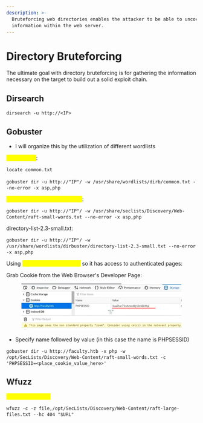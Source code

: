 ```yaml
---
description: >-
  Bruteforcing web directories enables the attacker to be able to uncover hidden
  information within the web server.
---
```


# Directory Bruteforcing

The ultimate goal with directory bruteforcing is for gathering the information necessary on the target to build out a solid exploit chain.

## Dirsearch

```
dirsearch -u http://<IP>
```

## Gobuster

* I will organize this by the utilization of different wordlists

<mark style="color:yellow;">common.txt</mark>:

```
locate common.txt

gobuster dir -u http://"IP"/ -w /usr/share/wordlists/dirb/common.txt --no-error -x asp,php
```

<mark style="color:yellow;">gobustergob-raft-small-words</mark>:

```
gobuster dir -u http://"IP"/ -w /usr/share/seclists/Discovery/Web-Content/raft-small-words.txt --no-error -x asp,php
```

directory-list-2.3-small.txt:

```
gobuster dir -u http://"IP"/ -w /usr/share/wordlists/dirbuster/directory-list-2.3-small.txt --no-error -x asp,php
```

Using <mark style="color:yellow;">Gobuster with a Cookie</mark> so it has access to authenticated pages:

Grab Cookie from the Web Browser's Developer Page:

<figure><img src="../.gitbook/assets/image (4) (10).png" alt=""><figcaption></figcaption></figure>

* Specify name followed by value (in this case the name is PHPSESSID)

```
gobuster dir -u http://faculty.htb -x php -w /opt/SecLists/Discovery/Web-Content/raft-small-words.txt -c 'PHPSESSID=<place_cookie_value_here>'
```

## Wfuzz

<mark style="color:yellow;">raft-large-files.txt</mark>

```
wfuzz -c -z file,/opt/SecLists/Discovery/Web-Content/raft-large-files.txt --hc 404 "$URL" 
```
